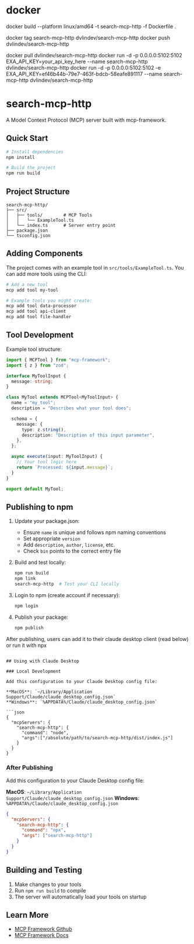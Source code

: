 # docker
docker build --platform linux/amd64 -t search-mcp-http -f Dockerfile .

docker tag search-mcp-http dvlindev/search-mcp-http
docker push dvlindev/search-mcp-http

docker pull dvlindev/search-mcp-http
docker run -d -p 0.0.0.0:5102:5102 EXA_API_KEY=your_api_key_here --name search-mcp-http dvlindev/search-mcp-http
docker run -d -p 0.0.0.0:5102:5102 -e EXA_API_KEY=ef46b44b-79e7-463f-bdcb-58eafe891117 --name search-mcp-http dvlindev/search-mcp-http
# search-mcp-http

A Model Context Protocol (MCP) server built with mcp-framework.

## Quick Start

```bash
# Install dependencies
npm install

# Build the project
npm run build

```

## Project Structure

```
search-mcp-http/
├── src/
│   ├── tools/        # MCP Tools
│   │   └── ExampleTool.ts
│   └── index.ts      # Server entry point
├── package.json
└── tsconfig.json
```

## Adding Components

The project comes with an example tool in `src/tools/ExampleTool.ts`. You can add more tools using the CLI:

```bash
# Add a new tool
mcp add tool my-tool

# Example tools you might create:
mcp add tool data-processor
mcp add tool api-client
mcp add tool file-handler
```

## Tool Development

Example tool structure:

```typescript
import { MCPTool } from "mcp-framework";
import { z } from "zod";

interface MyToolInput {
  message: string;
}

class MyTool extends MCPTool<MyToolInput> {
  name = "my_tool";
  description = "Describes what your tool does";

  schema = {
    message: {
      type: z.string(),
      description: "Description of this input parameter",
    },
  };

  async execute(input: MyToolInput) {
    // Your tool logic here
    return `Processed: ${input.message}`;
  }
}

export default MyTool;
```

## Publishing to npm

1. Update your package.json:
   - Ensure `name` is unique and follows npm naming conventions
   - Set appropriate `version`
   - Add `description`, `author`, `license`, etc.
   - Check `bin` points to the correct entry file

2. Build and test locally:
   ```bash
   npm run build
   npm link
   search-mcp-http  # Test your CLI locally
   ```

3. Login to npm (create account if necessary):
   ```bash
   npm login
   ```

4. Publish your package:
   ```bash
   npm publish
   ```

After publishing, users can add it to their claude desktop client (read below) or run it with npx
```

## Using with Claude Desktop

### Local Development

Add this configuration to your Claude Desktop config file:

**MacOS**: `~/Library/Application Support/Claude/claude_desktop_config.json`
**Windows**: `%APPDATA%/Claude/claude_desktop_config.json`

```json
{
  "mcpServers": {
    "search-mcp-http": {
      "command": "node",
      "args":["/absolute/path/to/search-mcp-http/dist/index.js"]
    }
  }
}
```

### After Publishing

Add this configuration to your Claude Desktop config file:

**MacOS**: `~/Library/Application Support/Claude/claude_desktop_config.json`
**Windows**: `%APPDATA%/Claude/claude_desktop_config.json`

```json
{
  "mcpServers": {
    "search-mcp-http": {
      "command": "npx",
      "args": ["search-mcp-http"]
    }
  }
}
```

## Building and Testing

1. Make changes to your tools
2. Run `npm run build` to compile
3. The server will automatically load your tools on startup

## Learn More

- [MCP Framework Github](https://github.com/QuantGeekDev/mcp-framework)
- [MCP Framework Docs](https://mcp-framework.com)
